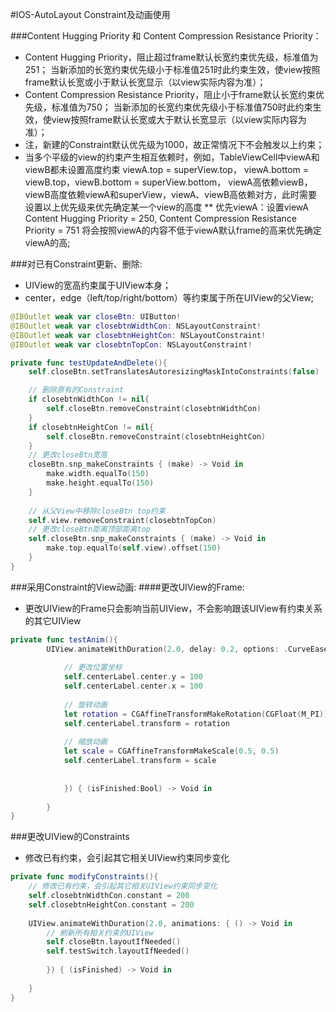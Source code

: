 #IOS-AutoLayout Constraint及动画使用

###Content Hugging Priority 和 Content Compression Resistance Priority：
* Content Hugging Priority，阻止超过frame默认长宽约束优先级，标准值为251；
当新添加的长宽约束优先级小于标准值251时此约束生效，使view按照frame默认长宽或小于默认长宽显示（以view实际内容为准）；
* Content Compression Resistance Priority，阻止小于frame默认长宽约束优先级，标准值为750；
当新添加的长宽约束优先级小于标准值750时此约束生效，使view按照frame默认长宽或大于默认长宽显示（以view实际内容为准）；
* 注，新建的Constraint默认优先级为1000，故正常情况下不会触发以上约束；
* 当多个平级的view的约束产生相互依赖时，例如，TableViewCell中viewA和viewB都未设置高度约束
viewA.top = superView.top， viewA.bottom = viewB.top，viewB.bottom = superView.bottom，
viewA高依赖viewB，viewB高度依赖viewA和superView，viewA、viewB高依赖对方，此时需要设置以上优先级来优先确定某一个view的高度
** 优先viewA：设置viewA Content Hugging Priority = 250, Content Compression Resistance Priority = 751
   将会按照viewA的内容不低于viewA默认frame的高来优先确定viewA的高;

###对已有Constraint更新、删除: 
* UIView的宽高约束属于UIView本身；
* center，edge（left/top/right/bottom）等约束属于所在UIView的父View;

```swift
@IBOutlet weak var closeBtn: UIButton!
@IBOutlet weak var closebtnWidthCon: NSLayoutConstraint!
@IBOutlet weak var closebtnHeightCon: NSLayoutConstraint!
@IBOutlet weak var closebtnTopCon: NSLayoutConstraint!

private func testUpdateAndDelete(){
    self.closeBtn.setTranslatesAutoresizingMaskIntoConstraints(false)

    // 删除原有的Constraint
    if closebtnWidthCon != nil{
        self.closeBtn.removeConstraint(closebtnWidthCon)
    }
    if closebtnHeightCon != nil{
        self.closeBtn.removeConstraint(closebtnHeightCon)
    }
    // 更改closeBtn宽高
    closeBtn.snp_makeConstraints { (make) -> Void in
        make.width.equalTo(150)
        make.height.equalTo(150)
    }
    
    // 从父View中移除closeBtn top约束
    self.view.removeConstraint(closebtnTopCon)
    // 更改closeBtn距离顶部距离top
    self.closeBtn.snp_makeConstraints { (make) -> Void in
        make.top.equalTo(self.view).offset(150)
    }
}
```

###采用Constraint的View动画:
####更改UIView的Frame:
* 更改UIView的Frame只会影响当前UIView，不会影响跟该UIView有约束关系的其它UIView
```swift
private func testAnim(){
        UIView.animateWithDuration(2.0, delay: 0.2, options: .CurveEaseInOut, animations: { () -> Void in
            
            // 更改位置坐标
            self.centerLabel.center.y = 100
            self.centerLabel.center.x = 100
            
            // 旋转动画
            let rotation = CGAffineTransformMakeRotation(CGFloat(M_PI))
            self.centerLabel.transform = rotation
            
            // 缩放动画
            let scale = CGAffineTransformMakeScale(0.5, 0.5)
            self.centerLabel.transform = scale
            
            
            }) { (isFinished:Bool) -> Void in
                
        }
}
```
###更改UIView的Constraints
* 修改已有约束，会引起其它相关UIView约束同步变化
```swift
private func modifyConstraints(){
    // 修改已有约束，会引起其它相关UIView约束同步变化
    self.closebtnWidthCon.constant = 200
    self.closebtnHeightCon.constant = 200
    
    UIView.animateWithDuration(2.0, animations: { () -> Void in
        // 刷新所有相关约束的UIView
        self.closeBtn.layoutIfNeeded()
        self.testSwitch.layoutIfNeeded()
        
        }) { (isFinished) -> Void in
    
    }
}
```    


